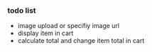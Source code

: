 ### todo list
* image upload or specifiy image url
* display item in cart
* calculate total and change item total in cart